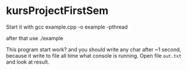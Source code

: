 # kursProjectFirstSem

Start it with 
gcc example.cpp -o example -pthread

after that use 
./example

This program start work? and you should write any char after ~1  second, because it write to file 
all time what console is running. 
Open file `out.txt` and look at result.
